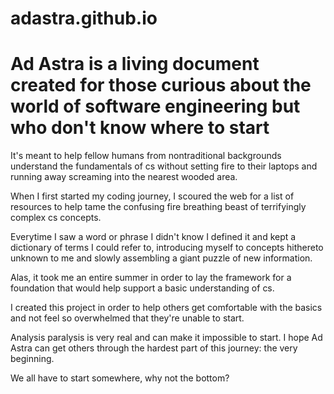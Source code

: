 # adastra.github.io

# Ad Astra is a living document created for those curious about the world of software engineering but who don't know where to start

It's meant to help fellow humans from nontraditional backgrounds understand the fundamentals of cs without setting fire to their laptops and running away screaming into the nearest wooded area.  

When I first started my coding journey, I scoured the web for a list of resources to help tame the confusing fire breathing beast of terrifyingly complex cs concepts.

Everytime I saw a word or phrase I didn't know I defined it and kept a dictionary of terms I could refer to, introducing myself to concepts hithereto unknown to me and slowly assembling a giant puzzle of new information.

Alas, it took me an entire summer in order to lay the framework for a foundation that would help support a basic understanding of cs.

I created this project in order to help others get comfortable with the basics and not feel so overwhelmed that they're unable to start. 

Analysis paralysis is very real and can make it impossible to start. I hope Ad Astra can get others through the hardest part of this journey: the very beginning.

We all have to start somewhere, why not the bottom? 
